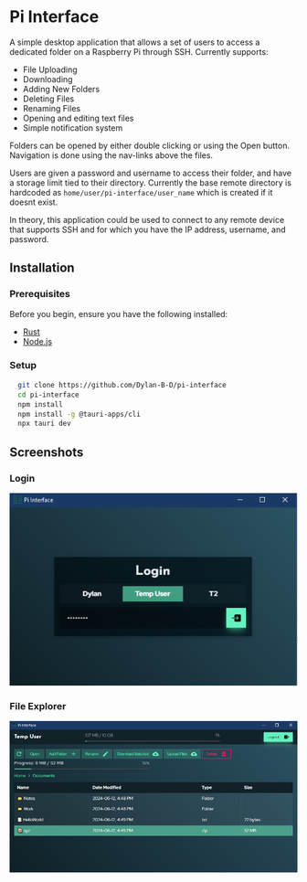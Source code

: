 # Pi Interface

A simple desktop application that allows a set of users to access a dedicated folder on a Raspberry Pi through SSH. Currently supports:
- File Uploading
- Downloading
- Adding New Folders
- Deleting Files
- Renaming Files
- Opening and editing text files
- Simple notification system

Folders can be opened by either double clicking or using the Open button.
Navigation is done using the nav-links above the files.

Users are given a password and username to access their folder, and have a storage limit tied to their directory.
Currently the base remote directory is hardcoded as `home/user/pi-interface/user_name` which is created if it doesnt exist.

In theory, this application could be used to connect to any remote device that supports SSH and for which you have the IP address, username, and password.

## Installation

### Prerequisites

Before you begin, ensure you have the following installed:
- [Rust](https://www.rust-lang.org/tools/install)
- [Node.js](https://nodejs.org/)

### Setup

```bash
  git clone https://github.com/Dylan-B-D/pi-interface
  cd pi-interface
  npm install
  npm install -g @tauri-apps/cli
  npx tauri dev
```

## Screenshots

### Login

![Login](./screenshots/Login.png)

### File Explorer

![File Explorer](./screenshots/FileExplorer.png)